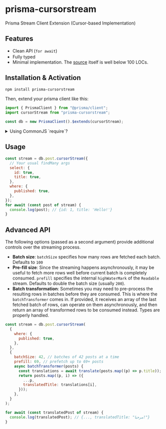 # prisma-cursorstream

Prisma Stream Client Extension (Cursor-based Implementation)

## Features

- Clean API (`for await`)
- Fully typed <img src="https://www.typescriptlang.org/favicon-32x32.png" height="16" width="16" alt="" />
- Minimal implementation. The [source](https://github.com/etabits/prisma-cursorstream/blob/main/src/index.ts) itself is well below 100 LOCs.

## Installation & Activation

```sh
npm install prisma-cursorstream
```

Then, extend your prisma client like this:

```js
import { PrismaClient } from "@prisma/client";
import cursorStream from "prisma-cursorstream";

const db = new PrismaClient().$extends(cursorStream);
```

<details>
<summary>Using CommonJS `require`?</summary>

### CommonJS `require`

```js
const cursorStream = require("prisma-cursorstream").default;

const db = new PrismaClient().$extends(cursorStream);
```

Refer to [#1](https://github.com/etabits/prisma-cursorstream/issues/1).

</details>

## Usage

```js
const stream = db.post.cursorStream({
  // Your usual findMany args
  select: {
    id: true,
    title: true,
  },
  where: {
    published: true,
  },
});
for await (const post of stream) {
  console.log(post); // {id: 1, title: 'Hello!'}
}
```

## Advanced API

The following options (passed as a second argument) provide additional controls over the streaming process.

- **Batch size**: `batchSize` specifies how many rows are fetched each batch. Defaults to `100`
- **Pre-fill size**: Since the streaming happens asynchronously, it may be useful to fetch more rows well before current batch is completely consumed. `prefill` specifies the internal `highWaterMark` of the `Readable` stream. Defaults to double the batch size (usually `200`).
- **Batch transformation**: Sometimes you may need to pre-process the resulting rows in batches before they are consumed. This is where the `batchTransformer` comes in. If provided, it receives an array of the last fetched batch of rows, can operate on them asynchronously, and then return an array of transformed rows to be consumed instead. Types are properly handled.

```js
const stream = db.post.cursorStream(
  {
    where: {
      published: true,
    },
  },
  {
    batchSize: 42, // batches of 42 posts at a time
    prefill: 69, // prefetch up to 69+ posts
    async batchTransformer(posts) {
      const translations = await translate(posts.map((p) => p.title));
      return posts.map((p, i) => ({
        ...p,
        translatedTitle: translations[i],
      }));
    },
  }
);

for await (const translatedPost of stream) {
  console.log(translatedPost); // {..., translatedTitle: "مرحبا!"}
}
```
